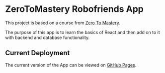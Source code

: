 # ZeroToMastery Robofriends App 

This project is based on a course from  [Zero To Mastery](https://zerotomastery.io/).

The purpose of this app is to learn the basics of React and then add on to it with backend and database functionality.

## Current Deployment

The current version of the App can be viewed on [GitHub Pages](https://christopherstephenlewis.github.io/robofriends/).